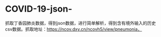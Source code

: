 # COVID-19-json-
抓取丁香园肺炎数据，得到json数据，进行简单解析，得到含有境外输入的历史csv数据。抓取地址：https://ncov.dxy.cn/ncovh5/view/pneumonia，
